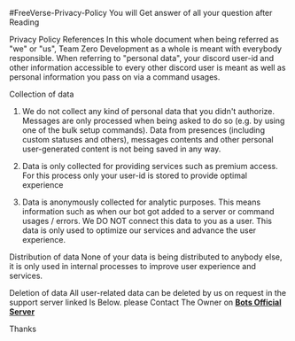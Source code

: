 #FreeVerse-Privacy-Policy
You will Get answer of all your question after Reading 

                                 
Privacy Policy
References
In this whole document when being referred as "we" or "us", Team Zero Development as a whole is meant with everybody responsible.
When referring to "personal data", your discord user-id and other information accessible to every other discord user is meant as well as personal information you pass on via a command usages.


Collection of data
1. We do not collect any kind of personal data that you didn't authorize. Messages are only processed when being asked to do so (e.g. by using one of the bulk setup commands). Data from presences (including custom statuses and others), messages contents and other personal user-generated content is not being saved in any way.

2. Data is only collected for providing services such as premium access. For this process only your user-id is stored to provide optimal experience

3. Data is anonymously collected for analytic purposes. This means information such as when our bot got added to a server or command usages / errors.
We DO NOT connect this data to you as a user. This data is only used to optimize our services and advance the user experience.

Distribution of data
None of your data is being distributed to anybody else, it is only used in internal processes to improve user experience and services.

Deletion of data
All user-related data can be deleted by us on request in the support server linked Is Below.
please Contact The Owner on [**__Bots Official Server__**](https://discord.com/invite/D6SFg5XHYu)

Thanks
